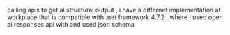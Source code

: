 calling apis to get ai structural output , i have a differnet implementation at workplace that is compatible with .net framework  4.7.2 , where i used open ai responses api with and used json schema 
